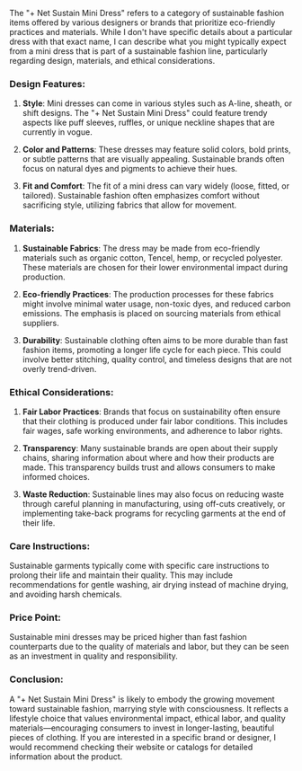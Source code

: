 The "+ Net Sustain Mini Dress" refers to a category of sustainable fashion items offered by various designers or brands that prioritize eco-friendly practices and materials. While I don't have specific details about a particular dress with that exact name, I can describe what you might typically expect from a mini dress that is part of a sustainable fashion line, particularly regarding design, materials, and ethical considerations.

### Design Features:
1. **Style**: Mini dresses can come in various styles such as A-line, sheath, or shift designs. The "+ Net Sustain Mini Dress" could feature trendy aspects like puff sleeves, ruffles, or unique neckline shapes that are currently in vogue.

2. **Color and Patterns**: These dresses may feature solid colors, bold prints, or subtle patterns that are visually appealing. Sustainable brands often focus on natural dyes and pigments to achieve their hues.

3. **Fit and Comfort**: The fit of a mini dress can vary widely (loose, fitted, or tailored). Sustainable fashion often emphasizes comfort without sacrificing style, utilizing fabrics that allow for movement.

### Materials:
1. **Sustainable Fabrics**: The dress may be made from eco-friendly materials such as organic cotton, Tencel, hemp, or recycled polyester. These materials are chosen for their lower environmental impact during production.

2. **Eco-friendly Practices**: The production processes for these fabrics might involve minimal water usage, non-toxic dyes, and reduced carbon emissions. The emphasis is placed on sourcing materials from ethical suppliers.

3. **Durability**: Sustainable clothing often aims to be more durable than fast fashion items, promoting a longer life cycle for each piece. This could involve better stitching, quality control, and timeless designs that are not overly trend-driven.

### Ethical Considerations:
1. **Fair Labor Practices**: Brands that focus on sustainability often ensure that their clothing is produced under fair labor conditions. This includes fair wages, safe working environments, and adherence to labor rights.

2. **Transparency**: Many sustainable brands are open about their supply chains, sharing information about where and how their products are made. This transparency builds trust and allows consumers to make informed choices.

3. **Waste Reduction**: Sustainable lines may also focus on reducing waste through careful planning in manufacturing, using off-cuts creatively, or implementing take-back programs for recycling garments at the end of their life.

### Care Instructions:
Sustainable garments typically come with specific care instructions to prolong their life and maintain their quality. This may include recommendations for gentle washing, air drying instead of machine drying, and avoiding harsh chemicals.

### Price Point:
Sustainable mini dresses may be priced higher than fast fashion counterparts due to the quality of materials and labor, but they can be seen as an investment in quality and responsibility.

### Conclusion:
A "+ Net Sustain Mini Dress" is likely to embody the growing movement toward sustainable fashion, marrying style with consciousness. It reflects a lifestyle choice that values environmental impact, ethical labor, and quality materials—encouraging consumers to invest in longer-lasting, beautiful pieces of clothing. If you are interested in a specific brand or designer, I would recommend checking their website or catalogs for detailed information about the product.
